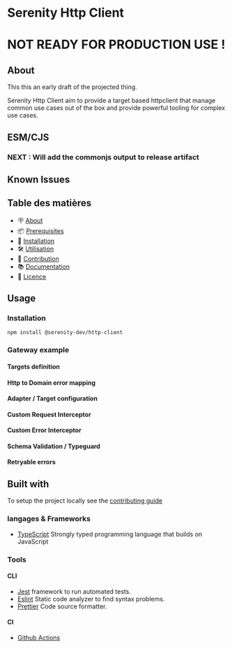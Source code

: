 # Serenity Http Client

# NOT READY FOR PRODUCTION USE !

## About

This this an early draft of the projected thing.

Serenity Http Client aim to provide a target based httpclient that manage common use cases out of the box and provide powerful tooling for complex use cases.

## ESM/CJS

### NEXT : Will add the commonjs output to release artifact

## Known Issues

## Table des matières

- 🪧 [About](#about)
- 📦 [Prerequisites](#prerequisites)
- 🚀 [Installation](#installation)
- 🛠️ [Utilisation](#utilisation)
- 🤝 [Contribution](#contribution)
- 📚 [Documentation](#documentation)
- 📝 [Licence](#licence)

## Usage

### Installation

```
npm install @serenity-dev/http-client
```

### Gateway example

#### Targets definition

#### Http to Domain error mapping

#### Adapter / Target configuration

#### Custom Request Interceptor

#### Custom Error Interceptor

#### Schema Validation / Typeguard

#### Retryable errors

####

## Built with

To setup the project locally see the [contributing guide](docs/CONTRIBUTING.md)

### langages & Frameworks

- [TypeScript](https://www.typescriptlang.org/) Strongly typed programming language that builds on JavaScript

### Tools

#### CLI

- [Jest](https://jestjs.io/) framework to run automated tests.
- [Eslint](https://eslint.org/) Static code analyzer to find syntax problems.
- [Prettier](https://prettier.io/) Code source formatter.

#### CI

- [Github Actions](https://docs.github.com/en/actions)
